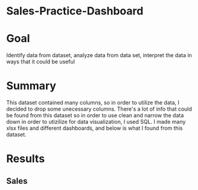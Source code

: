 # Sales-Practice-Dashboard

# Goal
Identify data from dataset, analyze data from data set, interpret the data in ways that it could be useful

# Summary
This dataset contained many columns, so in order to utilize the data, I decided to drop some unecessary columns. There's a lot of info that could be found from this dataset so in order to use clean and narrow the data down in order to utizilize for data visualization, I used SQL.
I made many xlsx files and different dashboards, and below is what I found from this dataset.

# Results
## Sales
